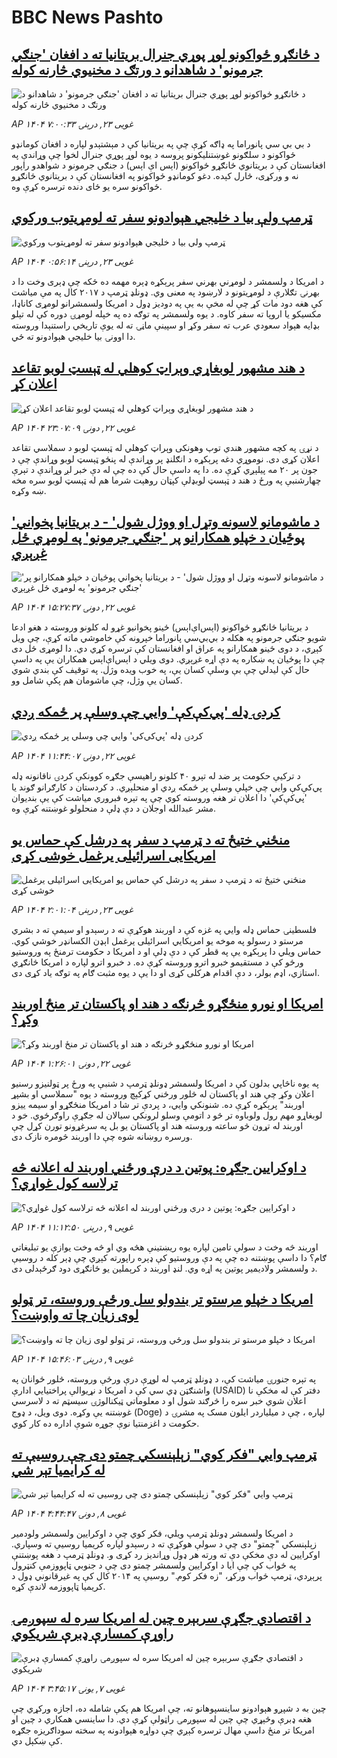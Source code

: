 # BBC News Pashto## [د ځانګړو ځواکونو لوړ پوړي جنرال بریتانیا ته د افغان 'جنګي جرمونو' د شاهدانو د ورتګ د مخنیوي څارنه کوله](https://www.bbc.com/pashto/articles/cwy71y7ze4do?at_campaign=githubrss)![د ځانګړو ځواکونو لوړ پوړي جنرال بریتانیا ته د افغان 'جنګي جرمونو' د شاهدانو د ورتګ د مخنیوي څارنه کوله](https://ichef.bbci.co.uk/ace/standard/240/cpsprodpb/105f/live/08d6ac50-2cd8-11f0-8ff1-59f5dcf8e9f5.jpg)_AP ۱۴۰۴ غویی ۲۳, درېنۍ ۷:۰۰:۳۳_د بي بي سي پانوراما په ډاګه کړې چې په بريتانيا کې د مېشتېدو لپاره د افغان کومانډو ځواکونو د سلګونو غوښتنليکونو پروسه د يوه لوړ پوړي جنرال لخوا چې وړاندې په افغانستان کې د بريتانوي ځانګړو ځواکونو (اېس اې اېس) د جنګي جرمونو د شواهدو راپور نه و ورکړی، څارل کېده. دغو کومانډو ځواکونو په افغانستان کې د بريتانوي ځانګړو ځواکونو سره يو ځای دنده ترسره کړې وه.## [ټرمپ ولې بیا د خلیجي هېوادونو سفر ته لومړیتوب ورکوي](https://www.bbc.com/pashto/articles/cgkd15jjjzro?at_campaign=githubrss)![ټرمپ ولې بیا د خلیجي هېوادونو سفر ته لومړیتوب ورکوي](https://ichef.bbci.co.uk/ace/standard/240/cpsprodpb/54c5/live/4ccb21e0-2c1d-11f0-94cc-798e036ea063.jpg)_AP ۱۴۰۴ غویی ۲۳, درېنۍ ۰:۵۶:۱۴_د امریکا د ولسمشر د لومړني بهرني سفر پرېکړه ډېره مهمه ده ځکه چې ډېری وخت دا د بهرنۍ تګلارې د لومړیتونو د لارښود په معنی وي. ډونلډ ټرمپ د ۲۰۱۷ کال په مې میاشت کې هغه دود مات کړ چې له مخې به یې په دودیز ډول د امریکا ولسمشرانو لومړی کاناډا، مکسیکو یا اروپا ته سفر کاوه. د یوه ولسمشر په توګه ده په خپله لومړۍ دوره کې له تېلو بډایه هېواد سعودي عرب ته سفر وکړ او سپینې ماڼۍ ته له یوې تاریخي راستنېدا وروسته دا اوونۍ بیا خلیجي هېوادونو ته ځي.## [د هند مشهور لوبغاړي وېراټ کوهلي له ټېسټ لوبو تقاعد اعلان کړ](https://www.bbc.com/pashto/articles/cje70jzxz38o?at_campaign=githubrss)![د هند مشهور لوبغاړي وېراټ کوهلي له ټېسټ لوبو تقاعد اعلان کړ](https://ichef.bbci.co.uk/ace/standard/240/cpsprodpb/cd47/live/0fc91e80-2f85-11f0-8f57-b7237f6a66e6.jpg)_AP ۱۴۰۴ غویی ۲۲, دونۍ ۲۳:۰۷:۰۹_د نړۍ په کچه مشهور هندي توپ وهونکی وېراټ کوهلي له ټېسټ لوبو د سملاسي تقاعد اعلان کړی دی. نوموړي دغه پرېکړه د انګلنډ پر وړاندې له پنځو ټېسټ لوبو وړاندې چې د جون پر ۲۰ مه پيلېږي کړې ده. دا په داسې حال کې ده چې له دې خبر لږ وړاندې د تېرې چهارشنبې په ورځ د هند د ټېسټ لوبډلې کپټان روهېت شرما هم له ټېسټ لوبو سره مخه ښه وکړه.## ['د ماشومانو لاسونه وتړل او ووژل شول' - د بریتانیا پخواني پوځیان د خپلو همکارانو پر 'جنګي جرمونو' په لومړي ځل غږېږي](https://www.bbc.com/pashto/articles/cj93nykjj82o?at_campaign=githubrss)!['د ماشومانو لاسونه وتړل او ووژل شول' - د بریتانیا پخواني پوځیان د خپلو همکارانو پر 'جنګي جرمونو' په لومړي ځل غږېږي](https://ichef.bbci.co.uk/ace/standard/240/cpsprodpb/c9ac/live/2ec483d0-2ee3-11f0-8f57-b7237f6a66e6.png)_AP ۱۴۰۴ غویی ۲۲, دونۍ ۱۵:۲۷:۳۷_د بریتانیا ځانګړو ځواکونو (اېس‌اې‌اېس) ځینو پخوانیو غړو له کلونو وروسته د هغو ادعا شویو جنګي جرمونو په هکله د بي‌بي‌سي پانوراما خپرونه کې خاموشي ماته کړې، چې ویل کېږي، د دوی ځینو همکارانو په عراق او افغانستان کې ترسره کړي دي.
دا لومړی ځل دی چې دا پوځیان په ښکاره په دې اړه غږېږي. دوی ویلي د اېس‌اې‌اېس همکاران یې په داسې حال کې لیدلي چې بې وسلې کسان یې، په خوب ویده وژل. په توقیف کې بندي شوي کسان یې وژل، چې ماشومان هم پکې شامل وو.## [کردۍ ډله 'پي‌کې‌کې' وايي چې وسلې پر ځمکه ږدي](https://www.bbc.com/pashto/articles/c87jxlx104zo?at_campaign=githubrss)![کردۍ ډله 'پي‌کې‌کې' وايي چې وسلې پر ځمکه ږدي](https://ichef.bbci.co.uk/ace/standard/240/cpsprodpb/6e05/live/a0baf320-2f24-11f0-8f57-b7237f6a66e6.jpg)_AP ۱۴۰۴ غویی ۲۲, دونۍ ۱۱:۴۴:۰۷_د ترکيې حکومت پر ضد له تېرو ۴۰ کلونو راهیسې جګړه کوونکې کردۍ ناقانونه ډله پي‌کې‌کې وايي چې خپلې وسلې پر ځمکه ږدي او منحلېږي.
د کردستان د کارګرانو ګوند یا 'پي‌کې‌کې' دا اعلان تر هغه وروسته کوي چې په تېره فبروري میاشت کې یې بنديوان مشر عبدالله اوجلان د دې ډلې د منحلولو غوښتنه کړې وه.## [منځني ختيځ ته د ټرمپ د سفر په درشل کې حماس يو امریکايی اسرائيلی يرغمل خوشی کړی](https://www.bbc.com/pashto/articles/c8relpd4gr1o?at_campaign=githubrss)![منځني ختيځ ته د ټرمپ د سفر په درشل کې حماس يو امریکايی اسرائيلی يرغمل خوشی کړی](https://ichef.bbci.co.uk/ace/standard/240/cpsprodpb/5b58/live/220a5c00-2ee8-11f0-b26b-ab62c890638b.jpg)_AP ۱۴۰۴ غویی ۲۳, درېنۍ ۲:۰۱:۰۴_فلسطينۍ حماس ډله وايي په غزه کې د اوربند هوکړې ته د رسېدو او سیمې ته د بشري مرستو د رسولو  په موخه یو امریکایي اسرائیلی یرغمل اېډن الکسانډر خوشي کوي. حماس ویلي دا پرېکړه یې په قطر کې د دې ډلې او د امریکا د حکومت ترمنځ په وروستيو ورځو کې د مستقیمو خبرو اترو وروسته کړې ده. د خبرو اترو لپاره د امریکا ځانګړي استازي، اډم بولر، د دې اقدام هرکلی کړی او دا یې د یوه مثبت ګام په توګه یاد کړی دی.## [امریکا او نورو منځګړو څرنګه د هند او پاکستان تر منځ اوربند وکړ؟](https://www.bbc.com/pashto/articles/clyq218l9weo?at_campaign=githubrss)![امریکا او نورو منځګړو څرنګه د هند او پاکستان تر منځ اوربند وکړ؟](https://ichef.bbci.co.uk/ace/standard/240/cpsprodpb/737f/live/4d4b47a0-2e3c-11f0-8ff1-59f5dcf8e9f5.jpg)_AP ۱۴۰۴ غویی ۲۲, دونۍ ۱:۲۶:۰۱_په يوه ناڅاپي بدلون کې د امریکا ولسمشر ډونلډ ټرمپ د شنبې په ورځ پر ټولنيزو رسنيو اعلان وکړ چې هند او پاکستان له څلور ورځني کړکېچ وروسته د يوه "سملاسي او بشپړ اوربند" پرېکړه کړې ده. شنونکي وايي، د پردې تر شا د امریکا منځګړو او سيمه ييزو لوبغاړو مهم رول ولوباوه تر څو د اتومې وسلو لرونکي سيالان له جګړې راوګرځوي. خو د اوربند له تړون څو ساعته وروسته  هند او پاکستان يو بل په سرغړونو تورن کړل چې ورسره روښانه شوه چې دا اوربند څومره نازک دی.## [د اوکرایین جګړه: پوتین د درې ورځني‌ اوربند له اعلانه څه ترلاسه کول غواړي؟](https://www.bbc.com/pashto/articles/c62g1y72612o?at_campaign=githubrss)![د اوکرایین جګړه: پوتین د درې ورځني‌ اوربند له اعلانه څه ترلاسه کول غواړي؟](https://ichef.bbci.co.uk/ace/standard/240/cpsprodpb/e594/live/e8e13ba0-24de-11f0-8f57-b7237f6a66e6.jpg)_AP ۱۴۰۴ غویی ۹, درېنۍ ۱۱:۱۲:۵۰_اوربند څه وخت د سولې تامین لپاره یوه ریښتینې هڅه وي او څه وخت یوازې یو تبلیغاتي ګام؟  دا داسې پوښتنه ده چې په دې وروستیو کې ډېره راپورته کېږي چې ډېر کله د روسیې د ولسمشر ولادیمیر پوتین په اړه وي.
لنډ اوربند د کرېملین یو ځانګړی دود ګرځېدلی دی.## [امریکا د خپلو  مرستو تر بندولو سل ورځې وروسته، تر ټولو لوی زیان چا ته واوښت؟](https://www.bbc.com/pashto/articles/cwynejp4ee0o?at_campaign=githubrss)![امریکا د خپلو  مرستو تر بندولو سل ورځې وروسته، تر ټولو لوی زیان چا ته واوښت؟](https://ichef.bbci.co.uk/ace/standard/240/cpsprodpb/7c89/live/3173bcc0-2508-11f0-b26b-ab62c890638b.jpg)_AP ۱۴۰۴ غویی ۹, درېنۍ ۱۵:۴۶:۰۳_په تېره جنورۍ میاشت کې، د ډونلډ ټرمپ له لوړې درې ورځې وروسته، څلور ځوانان په واشنګټن ډي سي کې د امریکا د نړیوالې پراختیايي ادارې (USAID) دفتر کې له مخکې نا اعلان شوي خبر سره را څرګند شول او د معلوماتي ټیکنالوژۍ سیسټم ته د لاسرسي غوښتنه یې وکړه.
دوی ویل، د ډوج (Doge) لپاره ، چې د میلیاردر ایلون مسک په مشرۍ د حکومت د اغزمنتیا نوې جوړه شوې اداره ده کار کوي.## [ټرمپ وايي "فکر کوي" زېلېنسکي چمتو دی چې روسيې ته له کرايميا تېر شي](https://www.bbc.com/pashto/articles/c175yervg8qo?at_campaign=githubrss)![ټرمپ وايي "فکر کوي" زېلېنسکي چمتو دی چې روسيې ته له کرايميا تېر شي](https://ichef.bbci.co.uk/ace/standard/240/cpsprodpb/e7f3/live/218c1280-23eb-11f0-9c65-a5c3dc449bf3.jpg)_AP ۱۴۰۴ غویی ۸, دونۍ ۴:۴۴:۴۷_د امریکا ولسمشر ډونلډ ټرمپ ويلي، فکر کوي چې د اوکرايين ولسمشر ولودمير زېلېنسکي "چمتو" دی چې د سولې هوکړې ته د رسېدو لپاره کریمیا روسیې ته وسپاري.  اوکرایین له دې مخکې دې ته ورته هر ډول وړاندیز رد کړی و. ډونلډ ټرمپ د هغه پوښتنې په ځواب کې چې ایا د اوکرایین ولسمشر چمتو دی چې د جنوبي ټاپووزمې کنټرول پرېږدي، ټرمپ ځواب ورکړ، "زه فکر کوم." روسیې په ۲۰۱۴ کال کې په غیرقانوني ډول د کریمیا ټاپووزمه لاندې کړه.## [د اقتصادي جګړې سربېره چین له امريکا سره له سپوږمۍ راوړې کمسارې ډبرې شريکوي](https://www.bbc.com/pashto/articles/cp34pz75n85o?at_campaign=githubrss)![د اقتصادي جګړې سربېره چین له امريکا سره له سپوږمۍ راوړې کمسارې ډبرې شريکوي](https://ichef.bbci.co.uk/ace/standard/240/cpsprodpb/075e/live/ac52eaf0-219e-11f0-9060-674316cb3a1f.jpg)_AP ۱۴۰۴ غویی ۷, يونۍ ۳:۴۵:۱۷_چین به د شپږو هېوادونو ساینسپوهانو ته، چې امریکا هم پکې شامله ده، اجازه ورکړي چې هغه ډبرې وڅېړي چې چين له سپوږمۍ راټولې کړې دي. دا ساينسي همکاري د چين او امریکا تر منځ داسې مهال ترسره کېږي چې دواړه هېوادونه په سخته سوداګريزه جګړه کې ښکېل دي.